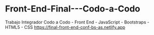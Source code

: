 # Front-End-Final---Codo-a-Codo
Trabajo Integrador Codo a Codo -  Front End - JavaScript - Bootstraps - HTML5 - CSS
https://final-front-end-conf-bs-as.netlify.app
